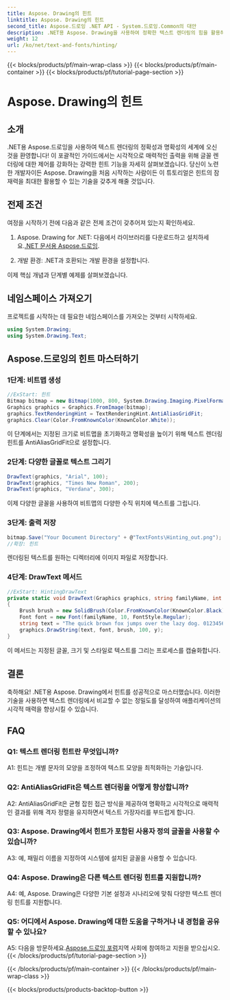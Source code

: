 ```yaml
---
title: Aspose. Drawing의 힌트
linktitle: Aspose. Drawing의 힌트
second_title: Aspose.드로잉 .NET API - System.드로잉.Common의 대안
description: .NET용 Aspose. Drawing을 사용하여 정확한 텍스트 렌더링의 힘을 활용하세요. 선명한 글꼴을 위한 마스터 힌트 기술입니다.
weight: 12
url: /ko/net/text-and-fonts/hinting/
---
```


{{< blocks/products/pf/main-wrap-class >}}
{{< blocks/products/pf/main-container >}}
{{< blocks/products/pf/tutorial-page-section >}}

# Aspose. Drawing의 힌트

## 소개

.NET용 Aspose.드로잉을 사용하여 텍스트 렌더링의 정확성과 명확성의 세계에 오신 것을 환영합니다! 이 포괄적인 가이드에서는 시각적으로 매력적인 출력을 위해 글꼴 렌더링에 대한 제어를 강화하는 강력한 힌트 기능을 자세히 살펴보겠습니다. 당신이 노련한 개발자이든 Aspose. Drawing을 처음 시작하는 사람이든 이 튜토리얼은 힌트의 잠재력을 최대한 활용할 수 있는 기술을 갖추게 해줄 것입니다.

## 전제 조건

여정을 시작하기 전에 다음과 같은 전제 조건이 갖추어져 있는지 확인하세요.

1.  Aspose. Drawing for .NET: 다음에서 라이브러리를 다운로드하고 설치하세요.[.NET 문서용 Aspose.드로잉](https://reference.aspose.com/drawing/net/).

2. 개발 환경: .NET과 호환되는 개발 환경을 설정합니다.

이제 핵심 개념과 단계별 예제를 살펴보겠습니다.

## 네임스페이스 가져오기

프로젝트를 시작하는 데 필요한 네임스페이스를 가져오는 것부터 시작하세요.

```csharp
using System.Drawing;
using System.Drawing.Text;
```

## Aspose.드로잉의 힌트 마스터하기

### 1단계: 비트맵 생성

```csharp
//ExStart: 힌트
Bitmap bitmap = new Bitmap(1000, 800, System.Drawing.Imaging.PixelFormat.Format32bppPArgb);
Graphics graphics = Graphics.FromImage(bitmap);
graphics.TextRenderingHint = TextRenderingHint.AntiAliasGridFit;
graphics.Clear(Color.FromKnownColor(KnownColor.White));
```

이 단계에서는 지정된 크기로 비트맵을 초기화하고 명확성을 높이기 위해 텍스트 렌더링 힌트를 AntiAliasGridFit으로 설정합니다.

### 2단계: 다양한 글꼴로 텍스트 그리기

```csharp
DrawText(graphics, "Arial", 100);
DrawText(graphics, "Times New Roman", 200);
DrawText(graphics, "Verdana", 300);
```

이제 다양한 글꼴을 사용하여 비트맵의 다양한 수직 위치에 텍스트를 그립니다.

### 3단계: 출력 저장

```csharp
bitmap.Save("Your Document Directory" + @"TextFonts\Hinting_out.png");
//확장: 힌트
```

렌더링된 텍스트를 원하는 디렉터리에 이미지 파일로 저장합니다.

### 4단계: DrawText 메서드

```csharp
//ExStart: HintingDrawText
private static void DrawText(Graphics graphics, string familyName, int y)
{
    Brush brush = new SolidBrush(Color.FromKnownColor(KnownColor.Black));
    Font font = new Font(familyName, 10, FontStyle.Regular);
    string text = "The quick brown fox jumps over the lazy dog. 0123456789 ~!@#$%^&*()_+-={}[];':\"<>?/,.\\№`";
    graphics.DrawString(text, font, brush, 100, y);
}
```

이 메서드는 지정된 글꼴, 크기 및 스타일로 텍스트를 그리는 프로세스를 캡슐화합니다.

## 결론

축하해요! .NET용 Aspose. Drawing에서 힌트를 성공적으로 마스터했습니다. 이러한 기술을 사용하면 텍스트 렌더링에서 비교할 수 없는 정밀도를 달성하여 애플리케이션의 시각적 매력을 향상시킬 수 있습니다.

## FAQ

### Q1: 텍스트 렌더링 힌트란 무엇입니까?

A1: 힌트는 개별 문자의 모양을 조정하여 텍스트 모양을 최적화하는 기술입니다.

### Q2: AntiAliasGridFit은 텍스트 렌더링을 어떻게 향상합니까?

A2: AntiAliasGridFit은 균형 잡힌 접근 방식을 제공하여 명확하고 시각적으로 매력적인 결과를 위해 격자 정렬을 유지하면서 텍스트 가장자리를 부드럽게 합니다.

### Q3: Aspose. Drawing에서 힌트가 포함된 사용자 정의 글꼴을 사용할 수 있습니까?

A3: 예, 패밀리 이름을 지정하여 시스템에 설치된 글꼴을 사용할 수 있습니다.

### Q4: Aspose. Drawing은 다른 텍스트 렌더링 힌트를 지원합니까?

A4: 예, Aspose. Drawing은 다양한 기본 설정과 시나리오에 맞춰 다양한 텍스트 렌더링 힌트를 지원합니다.

### Q5: 어디에서 Aspose. Drawing에 대한 도움을 구하거나 내 경험을 공유할 수 있나요?

 A5: 다음을 방문하세요.[Aspose.드로잉 포럼](https://forum.aspose.com/c/diagram/17)지역 사회에 참여하고 지원을 받으십시오.
{{< /blocks/products/pf/tutorial-page-section >}}

{{< /blocks/products/pf/main-container >}}
{{< /blocks/products/pf/main-wrap-class >}}

{{< blocks/products/products-backtop-button >}}
